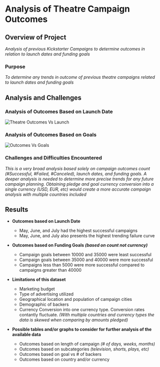 # Analysis of Theatre Campaign Outcomes

## Overview of Project
*Analysis of previous Kickstarter Campaigns to determine outcomes in relation to launch dates and funding goals* 

### Purpose
*To determine any trends in outcome of previous theatre campaigns related to launch dates and funding goals*

## Analysis and Challenges

### Analysis of Outcomes Based on Launch Date
![Theatre Outcomes Vs Launch](https://user-images.githubusercontent.com/88911655/134045281-f17115f7-0d30-43ed-8ff6-ba78d44f7a20.png)


### Analysis of Outcomes Based on Goals
![Outcomes Vs Goals](https://user-images.githubusercontent.com/88911655/134045436-d3d9b9a5-4c70-4c61-b3b4-bc1272ace181.png)


### Challenges and Difficulties Encountered
*This is a very broad analysis based solely on campaign outcomes count *(#Successful, #Failed, #Canceled)*, launch dates, and funding goals.  A deeper analysis is needed to determine more precise trends for any future campaign planning. 
Obtaining pledge and goal currency conversion into a single currency (USD, EUR, etc) would create a more accurate campaign analysis with multiple countries included*

## Results

- **Outcomes based on Launch Date**
  - May, June, and July had the highest successful campaigns
  - May, June, and July also presents the highest trending failure curve

- **Outcomes based on Funding Goals *(based on count not currency)***
  - Campaign goals between 10000 and 35000 were least successful
  - Campaign goals between 35000 and 40000 were more successful
  - Campaigns less than 5000 were more successful compared to campaigns greater than 40000 
  
- **Limitations of this dataset**
  - Marketing budget
  - Type of advertising utilized
  - Geographical location and population of campaign cities
  - Demographic of backers
  - Currency Conversion into one currency type. Conversion rates contantly fluctuate.  *(With multiple countries and currency types the data is skewed when comparing by amounts pledged)*   

- **Possible tables and/or graphs to consider for further analysis of the available data**
  - Outcomes based on length of campaign *(# of days, weeks, months)*
  - Outcomes based on subcategories *(television, shorts, plays, etc)*
  - Outcomes based on goal vs # of backers
  - Outcomes based on country and/or currency
      
